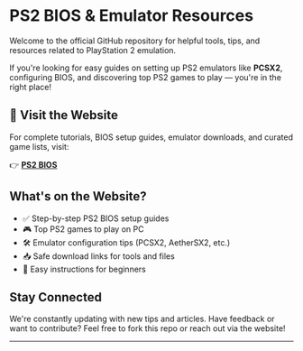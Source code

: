 # PS2 BIOS & Emulator Resources

Welcome to the official GitHub repository for helpful tools, tips, and resources related to PlayStation 2 emulation.

If you're looking for easy guides on setting up PS2 emulators like **PCSX2**, configuring BIOS, and discovering top PS2 games to play — you're in the right place!

## 🔗 Visit the Website

For complete tutorials, BIOS setup guides, emulator downloads, and curated game lists, visit:

👉 <strong><a href="https://pcsx2bios.com/" target="_blank">PS2 BIOS</a></strong>

##  What's on the Website?

- ✅ Step-by-step PS2 BIOS setup guides  
- 🎮 Top PS2 games to play on PC  
- 🛠️ Emulator configuration tips (PCSX2, AetherSX2, etc.)  
- 📥 Safe download links for tools and files  
- 🧠 Easy instructions for beginners  

## Stay Connected

We're constantly updating with new tips and articles. Have feedback or want to contribute? Feel free to fork this repo or reach out via the website!

---
